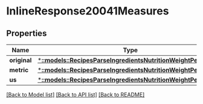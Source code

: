 # InlineResponse20041Measures

## Properties

Name | Type | Description | Notes
------------ | ------------- | ------------- | -------------
**original** | [***::models::RecipesParseIngredientsNutritionWeightPerServing**](_recipes_parseIngredients_nutrition_weightPerServing.md) |  | 
**metric** | [***::models::RecipesParseIngredientsNutritionWeightPerServing**](_recipes_parseIngredients_nutrition_weightPerServing.md) |  | 
**us** | [***::models::RecipesParseIngredientsNutritionWeightPerServing**](_recipes_parseIngredients_nutrition_weightPerServing.md) |  | 

[[Back to Model list]](../README.md#documentation-for-models) [[Back to API list]](../README.md#documentation-for-api-endpoints) [[Back to README]](../README.md)


